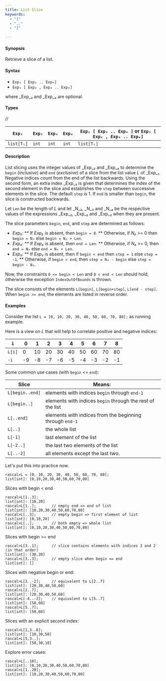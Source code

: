 ```yaml
---
title: List Slice
keywords:
  - "["
  - ".."
  - "]"

---
```


#### Synopsis

Retrieve a slice of a list.

#### Syntax

*  `Exp₁ [ Exp₂ .. Exp₄]`
*  `Exp₁ [ Exp₂ , Exp₃ .. Exp₄]`


where _Exp_₂ and _Exp_₄ are optional.

#### Types

//


| `Exp₁`     | `Exp₂` |  `Exp₃`  | `Exp₄` | `Exp₁ [ Exp₂ .. Exp₄ ]`   or  `Exp₁ [ Exp₂ , Exp₃ .. Exp₄]`  |
| --- | --- | --- | --- | --- |
| `list[T₁]` | `int`     | `int`       | `int`     |  `list[T₁]`                                                                 |


#### Description

List slicing uses the integer values of _Exp_₂ and _Exp_₄ to determine the `begin` (*inclusive*) and `end` (*exclusive*)
of a slice from the list value _L_ of _Exp_₁. Negative indices count from the end of the list backwards.
Using the second form, an extra index _Exp_₃ is given that determines the
index of the second element in the slice and establishes the `step` between
successive elements in the slice. The default `step` is 1.
If `end` is smaller than `begin`, the slice is constructed backwards.

Let `Len` be the length of _L_ and let _N_₂, _N_₃ and _N_₄ be the respective values of the expressions
 _Exp_₂, _Exp_₂ and _Exp_₂ when they are present.

The slice parameters `begin`, `end`, and `step` are determined as follows:

*  _Exp₂_:
**  If _Exp₂_ is absent, then `begin = 0`.
**  Otherwise, if _N₂_ >= 0 then `begin = N₂` else `begin = N₂ + Len`. 
*  _Exp₄_:
**  If _Exp₄_ is absent, then `end = Len`.
**  Otherwise, if _N₄_ >= 0, then `end = N₄` else `end = N₄ + Len`.
*  _Exp₃_:
**  If _Exp₃_ is absent, then if `begin < end` then `step = 1` else `step = -1`.
**  Otherwise, if `begin < end`, then `step = N₃ - begin` else `step = begin - N₃`.


Now, the constraints `0 <= begin < Len` and `0 < end < Len` should hold,
otherwise the exception `IndexOutOfBounds` is thrown.

The slice consists of the elements `L[begin]`, `L[begin+step]`, `L[end - step]`.
When `begin >= end`, the elements are listed in reverse order.

#### Examples

Consider the list `L = [0, 10, 20, 30, 40, 50, 60, 70, 80];` as running example.

Here is a view on _L_ that will help to correlate positive and negative indices:


|`i`        | 0 | 1 | 2 | 3 | 4 | 5 | 6 | 7 | 8  |
| --- | --- | --- | --- | --- | --- | --- | --- | --- | --- |
|`L[i]`     | 0 | 10| 20| 30| 40| 50| 60| 70|80  |
|`-i`       | -9| -8| -7| -6| -5| -4| -3| -2| -1 |




Some common use cases (with `begin` <= `end`):


| Slice           | Means:                                                      |
| --- | --- |
| `L[begin..end]` | elements with indices `begin` through `end-1`               |
| `L[begin..]`    | elements with indices `begin` through the rest of the list  |
| `L[..end]`      | elements with indices from the beginning through `end-1`    |
| `L[..]`         | the whole list                                              |
| `L[-1]`         | last element of the list                                    |
| `L[-2..]`       | the last two elements of the list                           |
| `L[..-2]`       | all elements except the last two.                           |



Let's put this into practice now.


```rascal-shell ,error
rascal>L = [0, 10, 20, 30, 40, 50, 60, 70, 80];
list[int]: [0,10,20,30,40,50,60,70,80]
```
Slices with begin < end

```rascal-shell ,continue,error
rascal>L[1..3];
list[int]: [10,20]
rascal>L[1..];       // empty end => end of list
list[int]: [10,20,30,40,50,60,70,80]
rascal>L[..3];       // empty begin => first element of list
list[int]: [0,10,20]
rascal>L[..];        // both empty => whole list
list[int]: [0,10,20,30,40,50,60,70,80]
```
Slices with  begin >= end

```rascal-shell ,continue,error
rascal>L[3..1];      // slice contains elements with indices 3 and 2 (in that order)
list[int]: [30,20]
rascal>L[3..3];      // empty slice when begin == end
list[int]: []
```
Slices with negative begin or end:

```rascal-shell ,continue,error
rascal>L[2..-2];     // equivalent to L[2..7]
list[int]: [20,30,40,50,60]
rascal>L[2..7];
list[int]: [20,30,40,50,60]
rascal>L[-4..-2];    // equivalent to L[5..7]
list[int]: [50,60]
rascal>L[5..7];
list[int]: [50,60]
```
Slices with an explicit second index:

```rascal-shell ,continue,error
rascal>L[1,3..6];
list[int]: [10,30,50]
rascal>L[5,3..];
list[int]: [50,30,10]
```
Explore error cases:

```rascal-shell ,continue,error
rascal>L[..10];
list[int]: [0,10,20,30,40,50,60,70,80]
rascal>L[1..20];
list[int]: [10,20,30,40,50,60,70,80]
```



       


